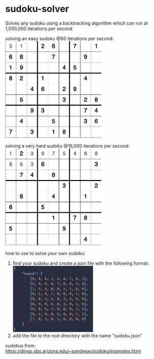 # sudoku-solver

Solves any sudoku using a backtracking algorithm which can run at 1,000,000 iterations per second

solving an easy sudoku @60 iterations per second:
</br>
<img src="gif/sudoku-solver-easy.gif" width="300px">

solving a very hard sudoku @18,000 iterations per second:
</br>
<img src="gif/sudoku-solver-hard.gif" width="300px">

how to use to solve your own sudoku:

1. find your sudoku and create a json file with the following format:
   </br>
   <img src="gif/json-format.png" width="250px">
2. add the file to the root directory with the name "sudoku.json"

sudokus from: https://dingo.sbs.arizona.edu/~sandiway/sudoku/examples.html
